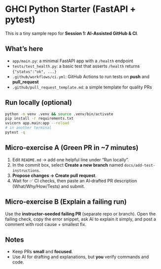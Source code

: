 # GHCI Python Starter (FastAPI + pytest)

This is a tiny sample repo for **Session 1: AI‑Assisted GitHub & CI**.

## What’s here
- `app/main.py`: a minimal FastAPI app with a `/health` endpoint
- `tests/test_health.py`: a basic test that asserts `/health` returns `{"status":"ok", ...}`
- `.github/workflows/ci.yml`: GitHub Actions to run tests on **push** and **pull_request**
- `.github/pull_request_template.md`: a simple template for quality PRs

## Run locally (optional)
```bash
python -m venv .venv && source .venv/bin/activate
pip install -r requirements.txt
uvicorn app.main:app --reload
# in another terminal
pytest -q
```

## Micro‑exercise A (Green PR in ~7 minutes)
1. Edit `README.md` → add one helpful line under “Run locally”.
2. In the commit box, select **Create a new branch** named `docs/add-test-instructions`.
3. **Propose changes → Create pull request**.
4. Wait for ✅ CI checks, then paste an AI‑drafted PR description (What/Why/How/Tests) and submit.

## Micro‑exercise B (Explain a failing run)
Use the **instructor‑seeded failing PR** (separate repo or branch). Open the failing check, copy the error snippet, ask AI to explain it simply, and post a comment with root cause + smallest fix.

## Notes
- Keep PRs **small** and **focused**.
- Use AI for drafting and explanations, but **you** verify commands and code.
